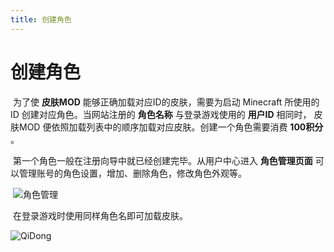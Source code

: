 ```yaml
---
title: 创建角色
---
```

# 创建角色

​	为了使 **皮肤MOD** 能够正确加载对应ID的皮肤，需要为启动 Minecraft 所使用的 ID 创建对应角色。当网站注册的 **角色名称** 与登录游戏使用的 **用户ID** 相同时， 皮肤MOD 便依照加载列表中的顺序加载对应皮肤。创建一个角色需要消费 **100积分** 。

​	第一个角色一般在注册向导中就已经创建完毕。从用户中心进入 **角色管理页面** 可以管理账号的角色设置，增加、删除角色，修改角色外观等。

​	![角色管理](.\pic\JueSe.png)

​	在登录游戏时使用同样角色名即可加载皮肤。

![QiDong](.\pic\QiDong.png)